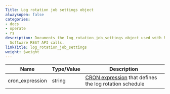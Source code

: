 ```yaml
---
Title: Log rotation job settings object
alwaysopen: false
categories:
- docs
- operate
- rs
description: Documents the log_rotation_job_settings object used with Redis Enterprise
  Software REST API calls.
linkTitle: log_rotation_job_settings
weight: $weight
---
```


| Name | Type/Value | Description |
|------|------------|-------------|
| cron_expression | string | [CRON expression](https://en.wikipedia.org/wiki/Cron#CRON_expression) that defines the log rotation schedule |
